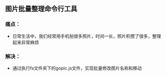 ## 图片批量整理命令行工具

### 痛点：

* 日常生活中，我们经常用手机拍很多照片，时间一长，照片积攒了很多，整理起来非常麻烦

### 解决：
* 通过执行fs文件夹下的gopic.js文件，实现批量修改图片名称和移动

